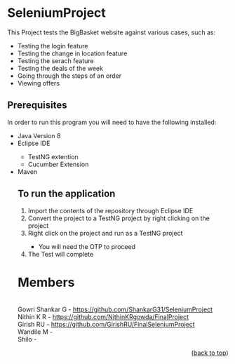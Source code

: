 # SeleniumProject

This Project tests the BigBasket website against various cases, such as:
<ul>
  <li>Testing the login feature</li>
  <li>Testing the change in location feature</li>
  <li>Testing the serach feature</li>  
  <li>Testing the deals of the week</li>
  <li>Going through the steps of an order</li>
  <li>Viewing offers</li>
</ul>

## Prerequisites

In order to run this program you will need to have the following installed:
<ul>
  <li>Java Version 8</li>
  <li>Eclipse IDE</li>
    <ul>
      <li>TestNG extention</li>
      <li>Cucumber Extension</li>
    </ul>
  <li>Maven</li>
  
  ## To run the application
  
  <ol type="1">
    <li>Import the contents of the repository through Eclipse IDE</li>
    <li>Convert the project to a TestNG project by right clicking on the project</li>
    <li>Right click on the project and run as a TestNG project</li>
      <ul>
        <li>You will need the OTP to proceed</li>
      </ul>  
    <li>The Test will complete</li>
  </ol>
  
  # Members
  
  <br />Gowri Shankar G - https://github.com/ShankarG31/SeleniumProject 
  <br />Nithin K R      - https://github.com/NithinKRgowda/FinalProject
  <br />Girish RU       - https://github.com/GirishRU/FinalSeleniumProject
  <br />Wandile M       - 
  <br />Shilo           - 
<p align="right">(<a href="#top">back to top</a>)</p>
